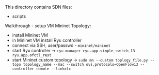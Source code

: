 This directory contains SDN files:
* scripts

Walkthrough - setup VM Mininet Topology:
* install Mininet VM
* in Mininet VM install Ryu controller
* connect via SSH, user/passwd - ```mininet/mininet```
* start Ryu controller -> ```ryu-manager ryu.app.simple_switch_13 ryu.app.ofctl_rest```
* start Mininet custom topology -> ```sudo mn --custom toplogy_file.py --topo topology_name --mac --switch ovs,protocols=OpenFlow13 --controller remote --link=tc```

